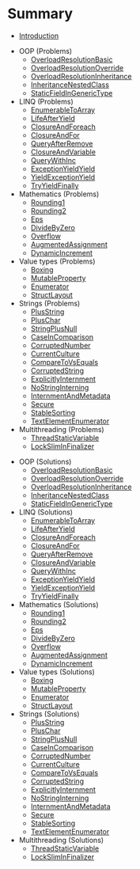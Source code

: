 # Summary

* [Introduction](INTRODUCTION.md)
<!--Problems-->
* OOP (Problems)
   * [OverloadResolutionBasic](Oop/OverloadResolutionBasic-P.md)
   * [OverloadResolutionOverride](Oop/OverloadResolutionOverride-P.md)
   * [OverloadResolutionInheritance](Oop/OverloadResolutionInheritance-P.md)
   * [InheritanceNestedClass](Oop/InheritanceNestedClass-P.md)
   * [StaticFieldInGenericType](Oop/StaticFieldInGenericType-P.md)
* LINQ (Problems)
   * [EnumerableToArray](Linq/EnumerableToArray-P.md)
   * [LifeAfterYield](Linq/LifeAfterYield-P.md)
   * [ClosureAndForeach](Linq/ClosureAndForeach-P.md)
   * [ClosureAndFor](Linq/ClosureAndFor-P.md)
   * [QueryAfterRemove](Linq/QueryAfterRemove-P.md)
   * [ClosureAndVariable](Linq/ClosureAndVariable-P.md)
   * [QueryWithInc](Linq/QueryWithInc-P.md)
   * [ExceptionYieldYield](Linq/ExceptionYieldYield-P.md)
   * [YieldExceptionYield](Linq/YieldExceptionYield-P.md)
   * [TryYieldFinally](Linq/TryYieldFinally-P.md)
* Mathematics (Problems)
   * [Rounding1](Math/Rounding1-P.md)
   * [Rounding2](Math/Rounding2-P.md)
   * [Eps](Math/Eps-P.md)
   * [DivideByZero](Math/DivideByZero-P.md)
   * [Overflow](Math/Overflow-P.md)
   * [AugmentedAssignment](Math/AugmentedAssignment-P.md)
   * [DynamicIncrement](Math/DynamicIncrement-P.md)
* Value types (Problems)
   * [Boxing](ValueTypes/Boxing-P.md)
   * [MutableProperty](ValueTypes/MutableProperty-P.md)
   * [Enumerator](ValueTypes/Enumerator-P.md)
   * [StructLayout](ValueTypes/StructLayout-P.md)
* Strings (Problems)
   * [PlusString](Strings/PlusString-P.md)
   * [PlusChar](Strings/PlusChar-P.md)
   * [StringPlusNull](Strings/StringPlusNull-P.md)
   * [CaseInComparison](Strings/CaseInComparison-P.md)
   * [CorruptedNumber](Strings/CorruptedNumber-P.md)
   * [CurrentCulture](Strings/CurrentCulture-P.md)
   * [CompareToVsEquals](Strings/CompareToVsEquals-P.md)
   * [CorruptedString](Strings/CorruptedString-P.md)
   * [ExplicitlyInternment](Strings/ExplicitlyInternment-P.md)
   * [NoStringInterning](Strings/NoStringInterning-P.md)
   * [InternmentAndMetadata](Strings/InternmentAndMetadata-P.md)
   * [Secure](Strings/Secure-P.md)
   * [StableSorting](Strings/StableSorting-P.md)
   * [TextElementEnumerator](Strings/TextElementEnumerator-P.md)
* Multithreading (Problems)
   * [ThreadStaticVariable](Multithreading/ThreadStaticVariable-P.md)
   * [LockSlimInFinalizer](Multithreading/LockSlimInFinalizer-P.md)
<!--Solutions-->
* OOP (Solutions)
   * [OverloadResolutionBasic](Oop/OverloadResolutionBasic-S.md)
   * [OverloadResolutionOverride](Oop/OverloadResolutionOverride-S.md)
   * [OverloadResolutionInheritance](Oop/OverloadResolutionInheritance-S.md)
   * [InheritanceNestedClass](Oop/InheritanceNestedClass-S.md)
   * [StaticFieldInGenericType](Oop/StaticFieldInGenericType-S.md)
* LINQ (Solutions)
   * [EnumerableToArray](Linq/EnumerableToArray-S.md)
   * [LifeAfterYield](Linq/LifeAfterYield-S.md)
   * [ClosureAndForeach](Linq/ClosureAndForeach-S.md)
   * [ClosureAndFor](Linq/ClosureAndFor-S.md)
   * [QueryAfterRemove](Linq/QueryAfterRemove-S.md)
   * [ClosureAndVariable](Linq/ClosureAndVariable-S.md)
   * [QueryWithInc](Linq/QueryWithInc-S.md)
   * [ExceptionYieldYield](Linq/ExceptionYieldYield-S.md)
   * [YieldExceptionYield](Linq/YieldExceptionYield-S.md)
   * [TryYieldFinally](Linq/TryYieldFinally-S.md)
* Mathematics (Solutions)
   * [Rounding1](Math/Rounding1-S.md)
   * [Rounding2](Math/Rounding2-S.md)
   * [Eps](Math/Eps-S.md)
   * [DivideByZero](Math/DivideByZero-S.md)
   * [Overflow](Math/Overflow-S.md)
   * [AugmentedAssignment](Math/AugmentedAssignment-S.md)
   * [DynamicIncrement](Math/DynamicIncrement-S.md)
* Value types (Solutions)
   * [Boxing](ValueTypes/Boxing-S.md)
   * [MutableProperty](ValueTypes/MutableProperty-S.md)
   * [Enumerator](ValueTypes/Enumerator-S.md)
   * [StructLayout](ValueTypes/StructLayout-S.md)
* Strings (Solutions)
   * [PlusString](Strings/PlusString-S.md)
   * [PlusChar](Strings/PlusChar-S.md)
   * [StringPlusNull](Strings/StringPlusNull-S.md)
   * [CaseInComparison](Strings/CaseInComparison-S.md)
   * [CorruptedNumber](Strings/CorruptedNumber-S.md)
   * [CurrentCulture](Strings/CurrentCulture-S.md)
   * [CompareToVsEquals](Strings/CompareToVsEquals-S.md)
   * [CorruptedString](Strings/CorruptedString-S.md)
   * [ExplicitlyInternment](Strings/ExplicitlyInternment-S.md)
   * [NoStringInterning](Strings/NoStringInterning-S.md)
   * [InternmentAndMetadata](Strings/InternmentAndMetadata-S.md)
   * [Secure](Strings/Secure-S.md)
   * [StableSorting](Strings/StableSorting-S.md)
   * [TextElementEnumerator](Strings/TextElementEnumerator-S.md)
* Multithreading (Solutions)
   * [ThreadStaticVariable](Multithreading/ThreadStaticVariable-S.md)
   * [LockSlimInFinalizer](Multithreading/LockSlimInFinalizer-S.md)